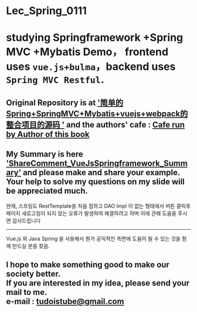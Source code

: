 # Lec_Spring_0111  
studying Springframework +Spring MVC +Mybatis Demo，
frontend uses `vue.js+bulma`，backend uses `Spring MVC Restful`.  
===================================================================

## Original Repository is at ['简单的Spring+SpringMVC+Mybatis+vuejs+webpack的整合项目的源码 '](https://github.com/javaor/HelloSSM "a book on Springframework3 and REST Ajax, and I will convert this source into a new one with React.js" ) and the authors' cafe : [Cafe run by Author of this book](http://cafe.naver.com/gugucoding "简单的Spring+SpringMVC+Mybatis+vuejs+webpack的整合项目的源码 " )    
## My Summary is here ['ShareComment_VueJsSpringframework_Summary'](https://docs.google.com/presentation/d/1yNiWbA6Ya3ZWm3wQIzRrfX_G0gPSwLMgx1aShLrJFq0/edit?usp=sharing "ShareComment_VueJsSpringframework_Summary" ) and please make and share your example. Your help to solve my questions on my slide will be appreciated much.      


    
현재, 스프링도 RestTemplate을 처음 접하고 DAO Impl 이 없는 형태에서 
버튼 클릭후 페이지 새로고침이 되지 않는 오류가 발생하여 해결하려고 하며
이에 관해 도움을 주시면 감사드립니다  

---
Vue.js 와 Java Spring 을 사용해서 뭔가 공익적인 측면에 도움이 될 수 있는 것을
함께 만드실 분을 찾음.

I hope to make something good to make our society better.  
If you are interested in my idea, please send your mail to me.  
e-mail : tudoistube@gmail.com
---
